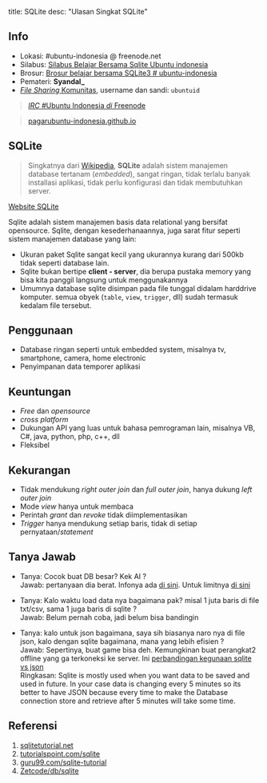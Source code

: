 title: SQLite
desc: "Ulasan Singkat SQLite"


## Info

- Lokasi: #ubuntu-indonesia @ freenode.net
- Silabus: [Silabus Belajar Bersama Sqlite Ubuntu indonesia](https://gist.github.com/taufiqur-rahman/f41af77c2cc81d226c158c800b7d221c)
- Brosur: [Brosur belajar bersama SQLite3 # ubuntu-indonesia](https://www.dropbox.com/s/dbh55fbdx91gs7y/browsur.png?dl=0)
- Pemateri: **Syandal_**
- [_File Sharing_ Komunitas](http://sf1.hashbang.sh:8228), username dan sandi: `ubuntuid`


> [_IRC_ #Ubuntu Indonesia _di_ Freenode](https://pagarubuntu-indonesia.github.io)

> [pagarubuntu-indonesia.github.io](https://pagarubuntu-indonesia.github.io)


## SQLite

> Singkatnya dari [Wikipedia](https://id.wikipedia.org/wiki/SQLite), __SQLite__ adalah sistem manajemen database tertanam (_embedded_), sangat ringan, tidak terlalu banyak installasi aplikasi, tidak perlu konfigurasi dan tidak membutuhkan server.

[Website SQLite](https://sqlite.org/)

Sqlite adalah sistem manajemen basis data relational yang bersifat opensource.
Sqlite, dengan kesederhanaannya, juga sarat fitur seperti sistem manajemen database yang lain:

- Ukuran paket Sqlite sangat kecil yang ukurannya kurang dari 500kb tidak seperti database lain.
- Sqlite bukan bertipe __client - server__, dia berupa pustaka memory yang bisa kita panggil langsung untuk menggunakannya
- Umumnya database sqlite disimpan pada file tunggal didalam harddrive komputer. semua obyek (`table`, `view`, `trigger`, dll) sudah termasuk kedalam file tersebut.

## Penggunaan

- Database ringan seperti untuk embedded system, misalnya tv, smartphone, camera, home electronic
- Penyimpanan data temporer aplikasi

## Keuntungan

- _Free_ dan _opensource_
- _cross platform_
- Dukungan API yang luas untuk bahasa pemrograman lain, misalnya VB, C#, java, python, php, c++, dll
- Fleksibel

## Kekurangan

- Tidak mendukung _right outer join_ dan _full outer join_, hanya dukung _left outer join_
- Mode _view_ hanya untuk membaca
- Perintah _grant_ dan _revoke_ tidak diimplementasikan
- _Trigger_ hanya mendukung setiap baris, tidak di setiap pernyataan/_statement_

## Tanya Jawab

- Tanya: Cocok buat DB besar? Kek AI ? <br/>
  Jawab: pertanyaan dia berat. Infonya ada [di sini](https://stackoverflow.com/questions/1033309/sqlite-for-large-data-sets). Untuk limitnya [di sini](https://www.sqlite.org/limits.html)

- Tanya: Kalo waktu load data nya bagaimana pak? misal 1 juta baris di file txt/csv, sama 1 juga baris di sqlite ? <br/>
  Jawab: Belum pernah coba, jadi belum bisa bandingin

- Tanya: kalo untuk json bagaimana, saya sih biasanya naro nya di file json, kalo dengan sqlite bagaimana, mana yang lebih efisien ? <br/>
  Jawab: Sepertinya, buat game bisa deh. Kemungkinan buat perangkat2 offline yang ga terkoneksi ke server. Ini [perbandingan kegunaan sqlite vs json](https://stackoverflow.com/questions/8652005/json-file-vs-sqlite-android) <br/>
  Ringkasan: Sqlite is mostly used when you want data to be saved and used in future. In your case data is changing every 5 minutes so its better to have JSON because every time to make the Database connection store and retrieve after 5 minutes will take some time.

## Referensi

1. [sqlitetutorial.net](http://www.sqlitetutorial.net/)
2. [tutorialspoint.com/sqlite](https://www.tutorialspoint.com/sqlite/)
3. [guru99.com/sqlite-tutorial](http://www.guru99.com/sqlite-tutorial.html)
4. [Zetcode/db/sqlite](http://zetcode.com/db/sqlite)